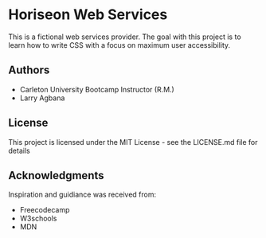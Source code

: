 # Horiseon Web Services
This is a fictional web services provider. The goal with this project is to learn how to write CSS with a focus on maximum user accessibility.

## Authors
- Carleton University Bootcamp Instructor (R.M.)
- Larry Agbana

## License
This project is licensed under the MIT License - see the LICENSE.md file for details

## Acknowledgments
Inspiration and guidiance was received from:
- Freecodecamp
- W3schools
- MDN 